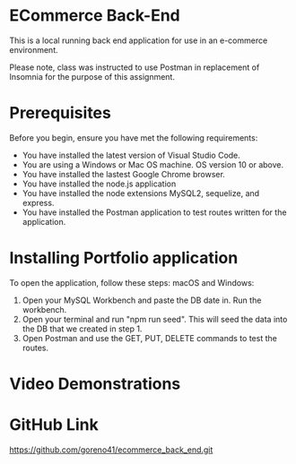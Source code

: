# ECommerce Back-End
This is a local running back end application for use in an e-commerce environment.

Please note, class was instructed to use Postman in replacement of Insomnia for the purpose of this assignment.

# Prerequisites
Before you begin, ensure you have met the following requirements:
* You have installed the latest version of Visual Studio Code.
* You are using a Windows or Mac OS machine. OS version 10 or above.
* You have installed the lastest Google Chrome browser.
* You have installed the node.js application
* You have installed the node extensions MySQL2, sequelize, and express.
* You have installed the Postman application to test routes written for the application.
 

# Installing Portfolio application
To open the application, follow these steps:
macOS and Windows:
1. Open your MySQL Workbench and paste the DB date in. Run the workbench.
2. Open your terminal and run "npm run seed". This will seed the data into the DB that we created in step 1.
3. Open Postman and use the GET, PUT, DELETE commands to test the routes.

# Video Demonstrations

# GitHub Link
https://github.com/goreno41/ecommerce_back_end.git